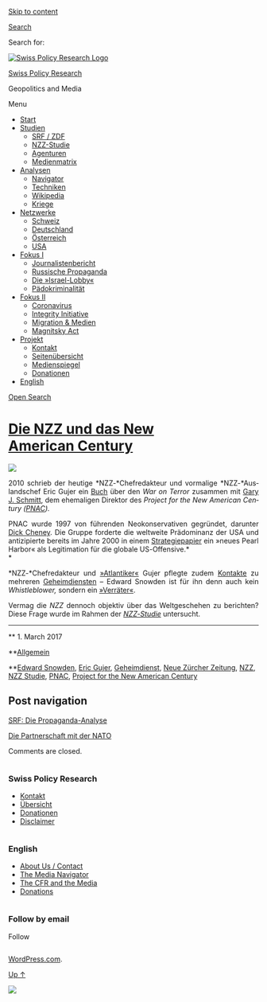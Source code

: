 [Skip to
content](#content)

[](https://swprs.org/)

<div class="cover">

</div>

[Search](#search-container)

<div id="search-container" class="header-search-block bg-graphite hidden">

<span class="screen-reader-text">Search for:</span>

</div>

<div class="header-inner section-inner">

[![Swiss Policy Research
Logo](https://swprs.files.wordpress.com/2020/05/swiss-policy-research-logo-300.png)](https://swprs.org/)

[Swiss Policy Research](https://swprs.org/)

Geopolitics and
    Media

</div>

<div class="navigation section no-padding bg-dark">

Menu

<div class="main-navigation">

  - <span id="menu-item-4374">[Start](https://swprs.org)</span>
  - <span id="menu-item-5941">[Studien](https://swprs.org/srf-propaganda-analyse/)</span>
      - <span id="menu-item-4361">[SRF /
        ZDF](https://swprs.org/srf-propaganda-analyse/)</span>
      - <span id="menu-item-4359">[NZZ-Studie](https://swprs.org/die-nzz-studie/)</span>
      - <span id="menu-item-4373">[Agenturen](https://swprs.org/der-propaganda-multiplikator/)</span>
      - <span id="menu-item-7978">[Medienmatrix](https://swprs.org/die-propaganda-matrix/)</span>
  - <span id="menu-item-9423">[Analysen](https://swprs.org/medien-navigator/)</span>
      - <span id="menu-item-9414">[Navigator](https://swprs.org/medien-navigator/)</span>
      - <span id="menu-item-8524">[Techniken](https://swprs.org/der-propaganda-schluessel/)</span>
      - <span id="menu-item-10908">[Wikipedia](https://swprs.org/propaganda-in-der-wikipedia/)</span>
      - <span id="menu-item-9920">[Kriege](https://swprs.org/logik-imperialer-kriege/)</span>
  - <span id="menu-item-4362">[Netzwerke](https://swprs.org/netzwerk-medien-schweiz/)</span>
      - <span id="menu-item-6283">[Schweiz](https://swprs.org/netzwerk-medien-schweiz/)</span>
      - <span id="menu-item-7215">[Deutschland](https://swprs.org/netzwerk-medien-deutschland/)</span>
      - <span id="menu-item-17401">[Österreich](https://swprs.org/medien-in-oesterreich/)</span>
      - <span id="menu-item-7216">[USA](https://swprs.org/das-american-empire-und-seine-medien/)</span>
  - <span id="menu-item-9228">[Fokus
    I](https://swprs.org/bericht-eines-journalisten/)</span>
      - <span id="menu-item-12119">[Journalistenbericht](https://swprs.org/bericht-eines-journalisten/)</span>
      - <span id="menu-item-12117">[Russische
        Propaganda](https://swprs.org/russische-propaganda/)</span>
      - <span id="menu-item-12118">[Die
        »Israel-Lobby«](https://swprs.org/die-israel-lobby-fakten-und-mythen/)</span>
      - <span id="menu-item-13505">[Pädokriminalität](https://swprs.org/geopolitik-und-paedokriminalitaet/)</span>
  - <span id="menu-item-17258">[Fokus
    II](https://swprs.org/migration-und-medien/)</span>
      - <span id="menu-item-32838">[Coronavirus](https://swprs.org/covid-19-hinweis-ii/)</span>
      - <span id="menu-item-12939">[Integrity
        Initiative](https://swprs.org/die-integrity-initiative/)</span>
      - <span id="menu-item-17290">[Migration &
        Medien](https://swprs.org/migration-und-medien/)</span>
      - <span id="menu-item-17291">[Magnitsky
        Act](https://swprs.org/der-fall-magnitsky/)</span>
  - <span id="menu-item-21964">[Projekt](https://swprs.org/kontakt/)</span>
      - <span id="menu-item-8525">[Kontakt](https://swprs.org/kontakt/)</span>
      - <span id="menu-item-10193">[Seitenübersicht](https://swprs.org/uebersicht/)</span>
      - <span id="menu-item-8637">[Medienspiegel](https://swprs.org/medienspiegel/)</span>
      - <span id="menu-item-33287">[Donationen](https://swprs.org/donationen/)</span>
  - <span id="menu-item-14415">[English](https://swprs.org/contact/)</span>

</div>

[Open
Search](#)

</div>

<div class="wrapper section medium-padding">

<div class="section-inner clear" data-role="main">

<div id="content" class="content clear center">

# [Die NZZ und das New American Century](https://swprs.org/2017/03/01/nzz-new-american-century/)

<div class="featured-media">

![](https://swprs.files.wordpress.com/2016/03/pnac.png?w=602)

</div>

<div class="post-content clear">

<div lang="de" style="text-align:justify;hyphens:auto;-webkit-hyphens:auto;-ms-hyphens:auto;font-variant:none;">

2010 schrieb der heutige *NZZ-*Chef­re­dakteur und vor­ma­lige
*NZZ-*Aus­lands­chef Eric Gujer ein
[Buch](https://www.amazon.com/Safety-Liberty-Islamist-Terrorism-Counterterrorism/dp/084474333X)
über den *War on Terror* zu­sammen mit [Gary J.
Schmitt](https://en.wikipedia.org/wiki/Gary_Schmitt), dem ehe­ma­li­gen
Dir­ektor des *Project for the New American Century
([PNAC](https://en.wikipedia.org/wiki/Project_for_the_New_American_Century)).*

PNAC wurde 1997 von füh­ren­den Neo­kon­ser­va­ti­ven ge­gründet,
darunter [Dick Cheney](https://de.wikipedia.org/wiki/Dick_Cheney). Die
Gruppe for­derte die weltweite Prädominanz der USA und anti­zi­pierte
be­reits im Jahre 2000 in ei­nem
[Stra­tegie­­papier](https://web.archive.org/web/20130817122719/http://www.newamericancentury.org/RebuildingAmericasDefenses.pdf)
ein »neues Pearl Harbor« als Legi­ti­ma­tion für die globale
US-Offensive.*  
*

*NZZ-*Chef­redakteur und
[»Atlan­ti­ker«](http://bazonline.ch/schweiz/Ein-Atlantiker-an-der-Spitze/story/18216373)
Gujer pf‌legte zudem [Kon­takte](https://www.taz.de/!430263/) zu
mehreren
[Ge­heim­dien­s­ten](https://web.archive.org/web/20150515195718/http://www.schweizamsonntag.ch/ressort/medien/nzz-chefredaktor_gujer_und_der_geheimdienst/)
– Edward Snow­den ist für ihn denn auch kein *Whistle­blower,* sondern
ein
[»Ver­rä­ter«](http://www.nzz.ch/schweiz/bern-ist-nicht-bagdad-1.18122326).

Vermag die *NZZ* den­noch ob­jek­tiv über das Welt­ge­sche­hen zu
berichten? Diese Frage wur­de im Rah­men der
*[NZZ-Studie](https://swprs.org/die-nzz-studie/)* untersucht.

</div>

-----

</div>

<div class="post-meta clear">

** 1. March 2017

**[Allgemein](https://swprs.org/category/allgemein/)

**[Edward Snowden](https://swprs.org/tag/edward-snowden/), [Eric
Gujer](https://swprs.org/tag/eric-gujer/),
[Geheimdienst](https://swprs.org/tag/geheimdienst/), [Neue Zürcher
Zeitung](https://swprs.org/tag/neue-zuercher-zeitung/),
[NZZ](https://swprs.org/tag/nzz/), [NZZ
Studie](https://swprs.org/tag/nzz-studie/),
[PNAC](https://swprs.org/tag/pnac/), [Project for the New American
Century](https://swprs.org/tag/project-for-the-new-american-century/)

## Post navigation

<div class="nav-links">

<div class="nav-previous">

[SRF: Die
Propaganda-Analyse](https://swprs.org/2017/03/01/srf-propaganda-analyse/)

</div>

<div class="nav-next">

[Die Partnerschaft mit
der NATO](https://swprs.org/2017/03/01/schweizer-medien-nato/)

</div>

</div>

</div>

Comments are
    closed.

</div>

</div>

</div>

<div id="footer" class="footer bg-graphite">

<div class="section-inner row clear" data-role="complementary">

<div class="column column-1 one-third medium-padding">

<div class="widgets">

<div id="nav_menu-3" class="widget widget_nav_menu">

<div class="widget-content clear">

### Swiss Policy Research

<div class="menu-allgemein-container">

  - <span id="menu-item-251">[Kontakt](https://swprs.org/kontakt/)</span>
  - <span id="menu-item-33090">[Übersicht](https://swprs.org/uebersicht/)</span>
  - <span id="menu-item-33286">[Donationen](https://swprs.org/donationen/)</span>
  - <span id="menu-item-15372">[Disclaimer](https://swprs.org/disclaimer/)</span>

</div>

</div>

</div>

</div>

</div>

<div class="column column-2 one-third medium-padding">

<div class="widgets">

<div id="nav_menu-4" class="widget widget_nav_menu">

<div class="widget-content clear">

### English

<div class="menu-english-container">

  - <span id="menu-item-20017">[About Us /
    Contact](https://swprs.org/contact/)</span>
  - <span id="menu-item-20015">[The Media
    Navigator](https://swprs.org/media-navigator/)</span>
  - <span id="menu-item-20016">[The CFR and the
    Media](https://swprs.org/the-american-empire-and-its-media/)</span>
  - <span id="menu-item-33285">[Donations](https://swprs.org/donations/)</span>

</div>

</div>

</div>

</div>

</div>

<div class="column column-3 one-third medium-padding">

<div class="widgets">

<div id="blog_subscription-4" class="widget widget_blog_subscription jetpack_subscription_widget">

<div class="widget-content clear">

### Follow by email

Follow

</div>

</div>

</div>

</div>

</div>

</div>

<div class="credits section bg-dark small-padding">

<div class="credits-inner section-inner clear">

[WordPress.com](https://wordpress.com/?ref=footer_custom_com).

[Up ↑](# "To the top")

</div>

</div>

<div style="display:none">

</div>

![](https://pixel.wp.com/b.gif?v=noscript)
